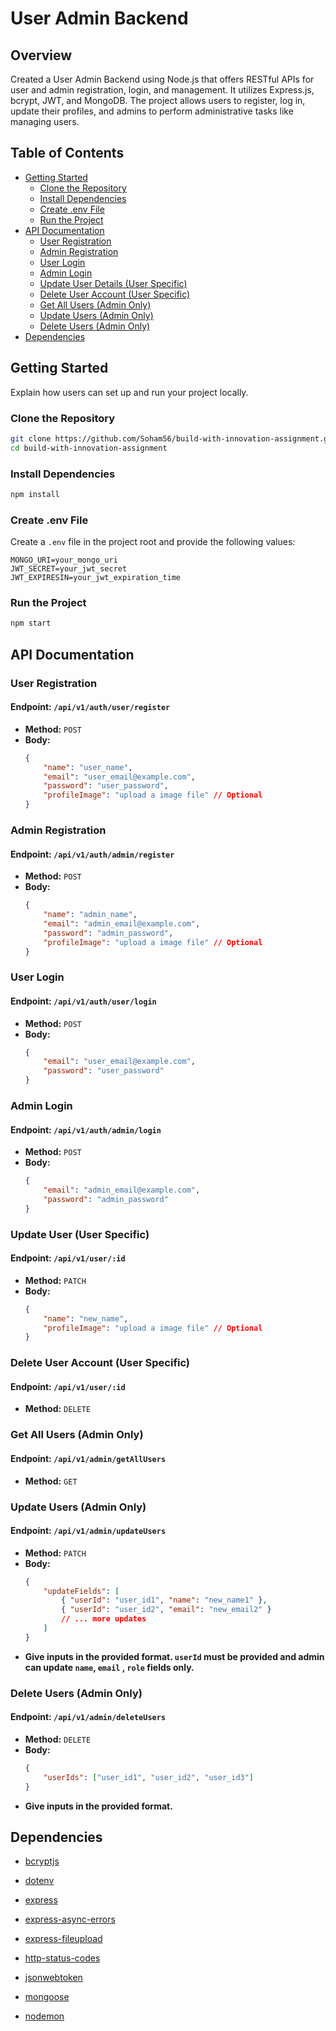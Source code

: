 # User Admin Backend

## Overview

Created a User Admin Backend using Node.js that offers RESTful APIs for user and admin registration, login, and management. It utilizes Express.js, bcrypt, JWT, and MongoDB. The project allows users to register, log in, update their profiles, and admins to perform administrative tasks like managing users.

## Table of Contents

-   [Getting Started](#getting-started)
    -   [Clone the Repository](#clone-the-repository)
    -   [Install Dependencies](#install-dependencies)
    -   [Create .env File](#create-env-file)
    -   [Run the Project](#run-the-project)
-   [API Documentation](#api-documentation)
    -   [User Registration](#user-registration)
    -   [Admin Registration](#admin-registration)
    -   [User Login](#user-login)
    -   [Admin Login](#admin-login)
    -   [Update User Details (User Specific)](#update-user-user-specific)
    -   [Delete User Account (User Specific)](#delete-user-account-user-specific)
    -   [Get All Users (Admin Only)](#get-all-users-admin-only)
    -   [Update Users (Admin Only)](#update-users-admin-only)
    -   [Delete Users (Admin Only)](#delete-users-admin-only)
-   [Dependencies](#dependencies)

## Getting Started

Explain how users can set up and run your project locally.

### Clone the Repository

```bash
git clone https://github.com/Soham56/build-with-innovation-assignment.git
cd build-with-innovation-assignment
```

### Install Dependencies

```bash
npm install
```

### Create .env File

Create a `.env` file in the project root and provide the following values:

```plaintext
MONGO_URI=your_mongo_uri
JWT_SECRET=your_jwt_secret
JWT_EXPIRESIN=your_jwt_expiration_time
```

### Run the Project

```bash
npm start
```

## API Documentation

### User Registration

#### Endpoint: `/api/v1/auth/user/register`

-   **Method:** `POST`
-   **Body:**
    ```json
    {
        "name": "user_name",
        "email": "user_email@example.com",
        "password": "user_password",
        "profileImage": "upload a image file" // Optional
    }
    ```

### Admin Registration

#### Endpoint: `/api/v1/auth/admin/register`

-   **Method:** `POST`
-   **Body:**
    ```json
    {
        "name": "admin_name",
        "email": "admin_email@example.com",
        "password": "admin_password",
        "profileImage": "upload a image file" // Optional
    }
    ```

### User Login

#### Endpoint: `/api/v1/auth/user/login`

-   **Method:** `POST`
-   **Body:**
    ```json
    {
        "email": "user_email@example.com",
        "password": "user_password"
    }
    ```

### Admin Login

#### Endpoint: `/api/v1/auth/admin/login`

-   **Method:** `POST`
-   **Body:**
    ```json
    {
        "email": "admin_email@example.com",
        "password": "admin_password"
    }
    ```

### Update User (User Specific)

#### Endpoint: `/api/v1/user/:id`

-   **Method:** `PATCH`
-   **Body:**
    ```json
    {
        "name": "new_name",
        "profileImage": "upload a image file" // Optional
    }
    ```

### Delete User Account (User Specific)

#### Endpoint: `/api/v1/user/:id`

-   **Method:** `DELETE`

### Get All Users (Admin Only)

#### Endpoint: `/api/v1/admin/getAllUsers`

-   **Method:** `GET`

### Update Users (Admin Only)

#### Endpoint: `/api/v1/admin/updateUsers`

-   **Method:** `PATCH`
-   **Body:**
    ```json
    {
        "updateFields": [
            { "userId": "user_id1", "name": "new_name1" },
            { "userId": "user_id2", "email": "new_email2" }
            // ... more updates
        ]
    }
    ```
-   **Give inputs in the provided format. `userId` must be provided and admin can update `name`, `email` , `role` fields only.**

### Delete Users (Admin Only)

#### Endpoint: `/api/v1/admin/deleteUsers`

-   **Method:** `DELETE`
-   **Body:**
    ```json
    {
        "userIds": ["user_id1", "user_id2", "user_id3"]
    }
    ```
-   **Give inputs in the provided format.**

## Dependencies

-   [bcryptjs](https://www.npmjs.com/package/bcryptjs)
-   [dotenv](https://www.npmjs.com/package/dotenv)

-   [express](https://www.npmjs.com/package/express)

-   [express-async-errors](https://www.npmjs.com/package/express-async-errors)

-   [express-fileupload](https://www.npmjs.com/package/express-fileupload)

-   [http-status-codes](https://www.npmjs.com/package/http-status-codes)

-   [jsonwebtoken](https://www.npmjs.com/package/jsonwebtoken)

-   [mongoose](https://www.npmjs.com/package/mongoose)

-   [nodemon](https://www.npmjs.com/package/nodemon)
